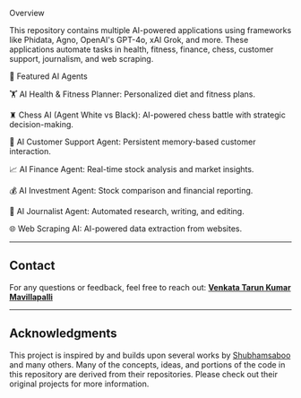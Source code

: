 Overview

This repository contains multiple AI-powered applications using frameworks like Phidata, Agno, OpenAI's GPT-4o, xAI Grok, and more. These applications automate tasks in health, fitness, finance, chess, customer support, journalism, and web scraping.

🚀 Featured AI Agents

🏋️ AI Health & Fitness Planner: Personalized diet and fitness plans.

♜ Chess AI (Agent White vs Black): AI-powered chess battle with strategic decision-making.

🛒 AI Customer Support Agent: Persistent memory-based customer interaction.

📈 AI Finance Agent: Real-time stock analysis and market insights.

💰 AI Investment Agent: Stock comparison and financial reporting.

📰 AI Journalist Agent: Automated research, writing, and editing.

🌐 Web Scraping AI: AI-powered data extraction from websites.

---
## Contact
For any questions or feedback, feel free to reach out: [**Venkata Tarun Kumar Mavillapalli**](https://www.linkedin.com/in/venkata-tarun-kumar-mavillapalli-967b4613a)

---

## Acknowledgments
This project is inspired by and builds upon several works by [Shubhamsaboo](https://github.com/Shubhamsaboo) and many others.
Many of the concepts, ideas, and portions of the code in this repository are derived from their repositories. Please check out their original projects for more information.
